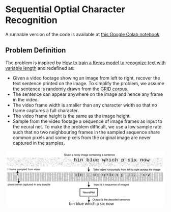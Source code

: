 # Sequential Optial Character Recognition

A runnable version of the code is available at [this Google Colab notebook](https://colab.research.google.com/drive/13TGQ6AV5kd8f0ForZYHP0-TEggXlo0o4)

## Problem Definition
The problem is inspired by [How to train a Keras model to recognize text with variable length](https://www.dlology.com/blog/how-to-train-a-keras-model-to-recognize-variable-length-text/) and redefined as:

* Given a video footage showing an image from left to right, recover the text sentence printed on the image. To simplify the problem, we assume the sentence is randomly drawn from the [GRID corpus](http://staffwww.dcs.shef.ac.uk/people/J.Barker/assets/cooke-2006-jasa-ecbf8f7ef7cb429e9621317bfc64a67002a4c465be3c1a3f6144eeed058ee634.pdf).
* The sentence can appear anywhere on the image and hence any frame in the video.
* The video frame width is smaller than any character width so that no frame captures a full character.
* The video frame height is the same as the image height.
* Sample from the video footage a sequence of image frames as input to the neural net. To make the problem difficult, we use a low sample rate such that no two neighbouring frames in the sampled sequence share common pixels and some pixels from the original image are never captured in the samples. 

![Problem definition by picture](https://raw.githubusercontent.com/liyinnbw/ML/master/SequentialOCR/problem_def.png)
